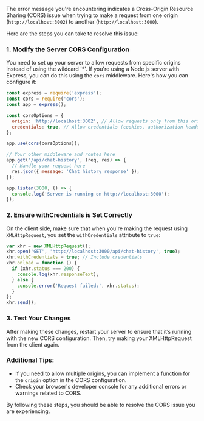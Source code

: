 The error message you're encountering indicates a Cross-Origin Resource Sharing (CORS) issue when trying to make a request from one origin (`http://localhost:3002`) to another (`http://localhost:3000`).

Here are the steps you can take to resolve this issue:

### 1. Modify the Server CORS Configuration

You need to set up your server to allow requests from specific origins instead of using the wildcard '*'. If you're using a Node.js server with Express, you can do this using the `cors` middleware. Here's how you can configure it:

```javascript
const express = require('express');
const cors = require('cors');
const app = express();

const corsOptions = {
  origin: 'http://localhost:3002', // Allow requests only from this origin
  credentials: true, // Allow credentials (cookies, authorization headers, etc.)
};

app.use(cors(corsOptions));

// Your other middleware and routes here
app.get('/api/chat-history', (req, res) => {
  // Handle your request here
  res.json({ message: 'Chat history response' });
});

app.listen(3000, () => {
  console.log('Server is running on http://localhost:3000');
});
```

### 2. Ensure withCredentials is Set Correctly

On the client side, make sure that when you're making the request using `XMLHttpRequest`, you set the `withCredentials` attribute to `true`:

```javascript
var xhr = new XMLHttpRequest();
xhr.open('GET', 'http://localhost:3000/api/chat-history', true);
xhr.withCredentials = true; // Include credentials
xhr.onload = function () {
  if (xhr.status === 200) {
    console.log(xhr.responseText);
  } else {
    console.error('Request failed:', xhr.status);
  }
};
xhr.send();
```

### 3. Test Your Changes

After making these changes, restart your server to ensure that it’s running with the new CORS configuration. Then, try making your XMLHttpRequest from the client again.

### Additional Tips:

- If you need to allow multiple origins, you can implement a function for the `origin` option in the CORS configuration.
- Check your browser's developer console for any additional errors or warnings related to CORS.

By following these steps, you should be able to resolve the CORS issue you are experiencing.
